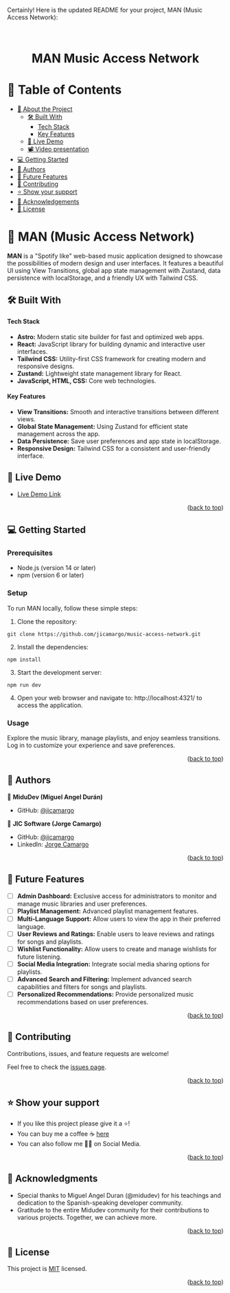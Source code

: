 Certainly! Here is the updated README for your project, MAN (Music Access Network):

<br>
<div align='center'>
	<h1>
    MAN
	  Music Access Network
  </h1>
</div>
<a name="readme-top"></a>

# 📗 Table of Contents
- [📖 About the Project](#about-project)
  - [🛠 Built With](#built-with)
    - [Tech Stack](#tech-stack)
    - [Key Features](#key-features)
  - [🚀 Live Demo](#live-demo)
  - [📽️ Video presentation](#video-demo)
- [💻 Getting Started](#getting-started)
- [👥 Authors](#authors)
- [🔭 Future Features](#future-features)
- [🤝 Contributing](#contributing)
- [⭐️ Show your support](#support)
- [🙏 Acknowledgements](#acknowledgements)
- [📝 License](#license)


# 📖 MAN (Music Access Network) <a name="about-project"></a>

**MAN** is a "Spotify like" web-based music application designed to showcase the possibilities of modern design and user interfaces. It features a beautiful UI using View Transitions, global app state management with Zustand, data persistence with localStorage, and a friendly UX with Tailwind CSS.

## 🛠 Built With <a name="built-with"></a>

#### Tech Stack <a name="tech-stack"></a>

- **Astro:** Modern static site builder for fast and optimized web apps.
- **React:** JavaScript library for building dynamic and interactive user interfaces.
- **Tailwind CSS:** Utility-first CSS framework for creating modern and responsive designs.
- **Zustand:** Lightweight state management library for React.
- **JavaScript, HTML, CSS:** Core web technologies.

#### Key Features <a name="key-features"></a>

- **View Transitions:** Smooth and interactive transitions between different views.
- **Global State Management:** Using Zustand for efficient state management across the app.
- **Data Persistence:** Save user preferences and app state in localStorage.
- **Responsive Design:** Tailwind CSS for a consistent and user-friendly interface.

<!-- LIVE DEMO  -->

## 🚀 Live Demo <a name="live-demo"></a>

- [Live Demo Link](http://musicaccessnetwork.jorgecamargo.live/) 

<p align="right">(<a href="#readme-top">back to top</a>)</p>


<!-- GETTING STARTED -->

## 💻 Getting Started <a name="getting-started"></a>

### Prerequisites

- Node.js (version 14 or later)
- npm (version 6 or later)

### Setup

To run MAN locally, follow these simple steps:

1. Clone the repository:

`git clone https://github.com/jicamargo/music-access-network.git`

2. Install the dependencies:

`npm install`

3. Start the development server:

`npm run dev`

4. Open your web browser and navigate to: http://localhost:4321/ to access the application. 

### Usage

Explore the music library, manage playlists, and enjoy seamless transitions. Log in to customize your experience and save preferences.

<p align="right">(<a href="#readme-top">back to top</a>)</p>

<!-- AUTHORS -->

## 👥 Authors <a name="authors"></a>

👤 **MiduDev (Miguel Angel Durán)**
- GitHub: [@jicamargo](https://github.com/midudev)

👤 **JIC Software (Jorge Camargo)**
- GitHub: [@jicamargo](https://github.com/jicamargo)
- LinkedIn: [Jorge Camargo](https://www.linkedin.com/in/jorgecamargog/?locale=en_US)

<p align="right">(<a href="#readme-top">back to top</a>)</p>


<!-- FUTURE FEATURES -->
## 🔭 Future Features <a name="future-features"></a>

- [ ] **Admin Dashboard:** Exclusive access for administrators to monitor and manage music libraries and user preferences.
- [ ] **Playlist Management:** Advanced playlist management features.
- [ ] **Multi-Language Support:** Allow users to view the app in their preferred language.
- [ ] **User Reviews and Ratings:** Enable users to leave reviews and ratings for songs and playlists.
- [ ] **Wishlist Functionality:** Allow users to create and manage wishlists for future listening.
- [ ] **Social Media Integration:** Integrate social media sharing options for playlists.
- [ ] **Advanced Search and Filtering:** Implement advanced search capabilities and filters for songs and playlists.
- [ ] **Personalized Recommendations:** Provide personalized music recommendations based on user preferences.

<p align="right">(<a href="#readme-top">back to top</a>)</p>

<!-- CONTRIBUTING -->

## 🤝 Contributing <a name="contributing"></a>

Contributions, issues, and feature requests are welcome!

Feel free to check the [issues page](https://github.com/jicamargo/music-access-network/issues).

<p align="right">(<a href="#readme-top">back to top</a>)</p>

<!-- SUPPORT -->

## ⭐️ Show your support <a name="support"></a>

- If you like this project please give it a ⭐️!
- You can buy me a coffee ☕ [here](https://bmc.link/jicamargo)
- You can also follow me 👍🏽 on Social Media.

<p align="right">(<a href="#readme-top">back to top</a>)</p>

<!-- ACKNOWLEDGEMENTS -->

## 🙏 Acknowledgments <a name="acknowledgements"></a>

- Special thanks to Miguel Angel Duran (@midudev) for his teachings and dedication to the Spanish-speaking developer community.
- Gratitude to the entire Midudev community for their contributions to various projects. Together, we can achieve more.

<p align="right">(<a href="#readme-top">back to top</a>)</p>

<!-- LICENSE -->

## 📝 License <a name="license"></a>

This project is [MIT](./LICENSE) licensed.

<p align="right">(<a href="#readme-top">back to top</a>)</p>
